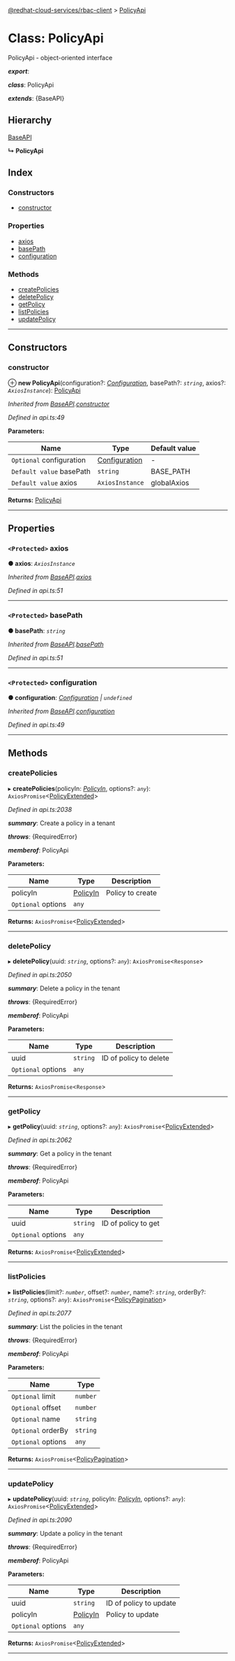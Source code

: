 [@redhat-cloud-services/rbac-client](../README.md) > [PolicyApi](../classes/policyapi.md)

# Class: PolicyApi

PolicyApi - object-oriented interface

*__export__*: 

*__class__*: PolicyApi

*__extends__*: {BaseAPI}

## Hierarchy

 [BaseAPI](baseapi.md)

**↳ PolicyApi**

## Index

### Constructors

* [constructor](policyapi.md#constructor)

### Properties

* [axios](policyapi.md#axios)
* [basePath](policyapi.md#basepath)
* [configuration](policyapi.md#configuration)

### Methods

* [createPolicies](policyapi.md#createpolicies)
* [deletePolicy](policyapi.md#deletepolicy)
* [getPolicy](policyapi.md#getpolicy)
* [listPolicies](policyapi.md#listpolicies)
* [updatePolicy](policyapi.md#updatepolicy)

---

## Constructors

<a id="constructor"></a>

###  constructor

⊕ **new PolicyApi**(configuration?: *[Configuration](configuration.md)*, basePath?: *`string`*, axios?: *`AxiosInstance`*): [PolicyApi](policyapi.md)

*Inherited from [BaseAPI](baseapi.md).[constructor](baseapi.md#constructor)*

*Defined in api.ts:49*

**Parameters:**

| Name | Type | Default value |
| ------ | ------ | ------ |
| `Optional` configuration | [Configuration](configuration.md) | - |
| `Default value` basePath | `string` |  BASE_PATH |
| `Default value` axios | `AxiosInstance` |  globalAxios |

**Returns:** [PolicyApi](policyapi.md)

___

## Properties

<a id="axios"></a>

### `<Protected>` axios

**● axios**: *`AxiosInstance`*

*Inherited from [BaseAPI](baseapi.md).[axios](baseapi.md#axios)*

*Defined in api.ts:51*

___
<a id="basepath"></a>

### `<Protected>` basePath

**● basePath**: *`string`*

*Inherited from [BaseAPI](baseapi.md).[basePath](baseapi.md#basepath)*

*Defined in api.ts:51*

___
<a id="configuration"></a>

### `<Protected>` configuration

**● configuration**: *[Configuration](configuration.md) \| `undefined`*

*Inherited from [BaseAPI](baseapi.md).[configuration](baseapi.md#configuration)*

*Defined in api.ts:49*

___

## Methods

<a id="createpolicies"></a>

###  createPolicies

▸ **createPolicies**(policyIn: *[PolicyIn](../interfaces/policyin.md)*, options?: *`any`*): `AxiosPromise`<[PolicyExtended](../interfaces/policyextended.md)>

*Defined in api.ts:2038*

*__summary__*: Create a policy in a tenant

*__throws__*: {RequiredError}

*__memberof__*: PolicyApi

**Parameters:**

| Name | Type | Description |
| ------ | ------ | ------ |
| policyIn | [PolicyIn](../interfaces/policyin.md) |  Policy to create |
| `Optional` options | `any` |

**Returns:** `AxiosPromise`<[PolicyExtended](../interfaces/policyextended.md)>

___
<a id="deletepolicy"></a>

###  deletePolicy

▸ **deletePolicy**(uuid: *`string`*, options?: *`any`*): `AxiosPromise`<`Response`>

*Defined in api.ts:2050*

*__summary__*: Delete a policy in the tenant

*__throws__*: {RequiredError}

*__memberof__*: PolicyApi

**Parameters:**

| Name | Type | Description |
| ------ | ------ | ------ |
| uuid | `string` |  ID of policy to delete |
| `Optional` options | `any` |

**Returns:** `AxiosPromise`<`Response`>

___
<a id="getpolicy"></a>

###  getPolicy

▸ **getPolicy**(uuid: *`string`*, options?: *`any`*): `AxiosPromise`<[PolicyExtended](../interfaces/policyextended.md)>

*Defined in api.ts:2062*

*__summary__*: Get a policy in the tenant

*__throws__*: {RequiredError}

*__memberof__*: PolicyApi

**Parameters:**

| Name | Type | Description |
| ------ | ------ | ------ |
| uuid | `string` |  ID of policy to get |
| `Optional` options | `any` |

**Returns:** `AxiosPromise`<[PolicyExtended](../interfaces/policyextended.md)>

___
<a id="listpolicies"></a>

###  listPolicies

▸ **listPolicies**(limit?: *`number`*, offset?: *`number`*, name?: *`string`*, orderBy?: *`string`*, options?: *`any`*): `AxiosPromise`<[PolicyPagination](../interfaces/policypagination.md)>

*Defined in api.ts:2077*

*__summary__*: List the policies in the tenant

*__throws__*: {RequiredError}

*__memberof__*: PolicyApi

**Parameters:**

| Name | Type |
| ------ | ------ |
| `Optional` limit | `number` |
| `Optional` offset | `number` |
| `Optional` name | `string` |
| `Optional` orderBy | `string` |
| `Optional` options | `any` |

**Returns:** `AxiosPromise`<[PolicyPagination](../interfaces/policypagination.md)>

___
<a id="updatepolicy"></a>

###  updatePolicy

▸ **updatePolicy**(uuid: *`string`*, policyIn: *[PolicyIn](../interfaces/policyin.md)*, options?: *`any`*): `AxiosPromise`<[PolicyExtended](../interfaces/policyextended.md)>

*Defined in api.ts:2090*

*__summary__*: Update a policy in the tenant

*__throws__*: {RequiredError}

*__memberof__*: PolicyApi

**Parameters:**

| Name | Type | Description |
| ------ | ------ | ------ |
| uuid | `string` |  ID of policy to update |
| policyIn | [PolicyIn](../interfaces/policyin.md) |  Policy to update |
| `Optional` options | `any` |

**Returns:** `AxiosPromise`<[PolicyExtended](../interfaces/policyextended.md)>

___

